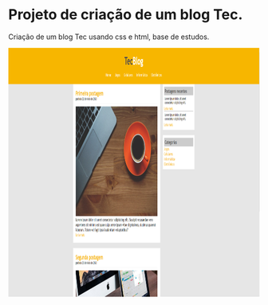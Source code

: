 # Projeto de criação de um blog Tec.
Criação de um blog Tec usando css e html, base de estudos.

<p align="center">
  <img width="1200" height="500" src="./readme/blog.png">
</p>
